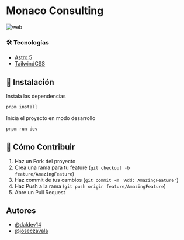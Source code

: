 # Monaco Consulting

![web](https://github.com/user-attachments/assets/85044b12-48d1-4b79-b90e-faf9279942f0)

### 🛠️ Tecnologías

- [Astro 5](https://astro.build)
- [TailwindCSS](https://tailwindcss.com)

## 🔧 Instalación

Instala las dependencias

```sh
pnpm install
```

Inicia el proyecto en modo desarrollo

```sh
pnpm run dev
```

## 🤝 Cómo Contribuir

1. Haz un Fork del proyecto
2. Crea una rama para tu feature (`git checkout -b feature/AmazingFeature`)
3. Haz commit de tus cambios (`git commit -m 'Add: AmazingFeature'`)
4. Haz Push a la rama (`git push origin feature/AmazingFeature`)
5. Abre un Pull Request

## Autores

- [@daldev14](https://www.github.com/daldev14)
- [@joseczavala](https://www.github.com/joseczavala)
